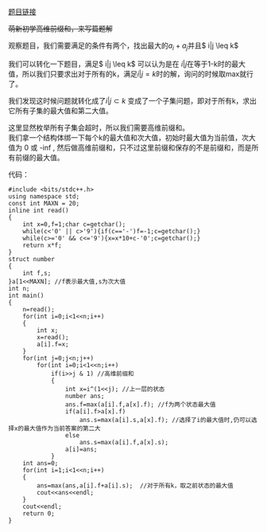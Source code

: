 [题目链接](https://www.luogu.com.cn/problem/AT4168)

~~萌新初学高维前缀和，来写篇题解~~  

观察题目，我们需要满足的条件有两个，找出最大的$a_i+a_j$并且$ i|j \leq k$

我们可以转化一下题目，满足$ i|j \leq k$ 可以认为是在 $i|j$在等于1-k时的最大值，所以我们只要求出对于所有的k，满足$i|j=k$时的解，询问的时候取max就行了。

我们发现这时候问题就转化成了$i|j⊂k$ 变成了一个子集问题，即对于所有k，求出它所有子集的最大值和第二大值。

这里显然枚举所有子集会超时，所以我们需要高维前缀和。  
我们拿一个结构体绑一下每个k的最大值和次大值，初始时最大值为当前值，次大值为 0 或 -inf , 然后做高维前缀和，只不过这里前缀和保存的不是前缀和，而是所有前缀的最大值。  

代码：

```
#include <bits/stdc++.h>
using namespace std;
const int MAXN = 20;
inline int read()
{
	int x=0,f=1;char c=getchar();
	while(c<'0' || c>'9'){if(c=='-')f=-1;c=getchar();}
	while(c>='0' && c<='9'){x=x*10+c-'0';c=getchar();}
	return x*f;
}
struct number
{
	int f,s;
}a[1<<MAXN]; //f表示最大值,s为次大值
int n;
int main()
{
	n=read();
	for(int i=0;i<1<<n;i++)
	{	
		int x;
		x=read();
		a[i].f=x; 
	}
	for(int j=0;j<n;j++)
		for(int i=0;i<1<<n;i++)
			if(i>>j & 1) //高维前缀和
			{
				int x=i^(1<<j); //上一层的状态
				number ans;
				ans.f=max(a[i].f,a[x].f); //f为两个状态最大值
				if(a[i].f>a[x].f) 
					ans.s=max(a[i].s,a[x].f); //选择了i的最大值时,仍可以选择x的最大值作为当前答案的第二大
				else
					ans.s=max(a[i].f,a[x].s);
				a[i]=ans;
			}
	int ans=0;
	for(int i=1;i<1<<n;i++)
	{
		ans=max(ans,a[i].f+a[i].s);  //对于所有k，取之前状态的最大值
		cout<<ans<<endl;
	}
	cout<<endl;
	return 0;
}
```


